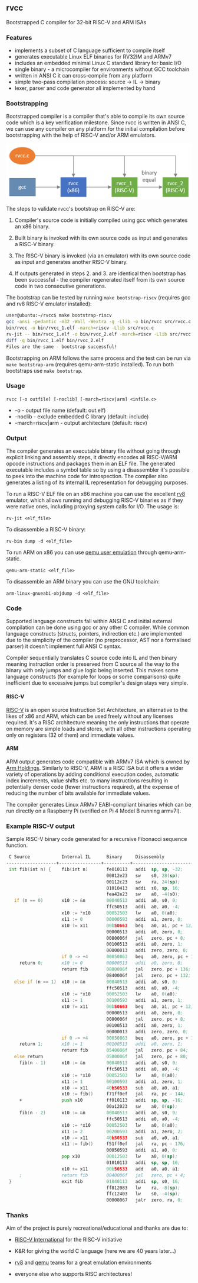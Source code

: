 ## rvcc

Bootstrapped C compiler for 32-bit RISC-V and ARM ISAs

### Features

* implements a subset of C language sufficient to compile itself
* generates executable Linux ELF binaries for RV32IM and ARMv7
* includes an embedded minimal Linux C standard library for basic I/O
* single binary - a microcompiler for environments without GCC toolchain
* written in ANSI C it can cross-compile from any platform
* simple two-pass compilation process: source -> IL -> binary
* lexer, parser and code generator all implemented by hand

### Bootstrapping

Bootstrapped compiler is a compiler that's able to compile its own source code which is a key verification milestone. Since rvcc is written in ANSI C, we can use any compiler on any platform for the initial compilation before bootstrapping with the help of RISC-V and/or ARM emulators.

![diagram](bootstrap.png)

The steps to validate rvcc's bootstrap on RISC-V are:

1. Compiler's source code is initially compiled using gcc which generates an x86 binary.

2. Built binary is invoked with its own source code as input and generates a RISC-V binary.

3. The RISC-V binary is invoked (via an emulator) with its own source code as input and generates another RISC-V binary.

4. If outputs generated in steps 2. and 3. are identical then bootstrap has been successful - the compiler regenerated itself from its own source code in two consecutive generations.

The bootstrap can be tested by running ```make bootstrap-riscv``` (requires gcc and rv8 RISC-V emulator installed):

```sh
user@ubuntu:~/rvcc$ make bootstrap-riscv
gcc -ansi -pedantic -m32 -Wall -Wextra -g -Llib -o bin/rvcc src/rvcc.c
bin/rvcc -o bin/rvcc_1.elf -march=riscv -Llib src/rvcc.c
rv-jit -- bin/rvcc_1.elf -o bin/rvcc_2.elf -march=riscv -Llib src/rvcc.c
diff -q bin/rvcc_1.elf bin/rvcc_2.elf
Files are the same - bootstrap successful!
```

Bootstrapping on ARM follows the same process and the test can be run via ```make bootstrap-arm``` (requires qemu-arm-static installed). To run both bootstraps use ```make bootstrap```.

### Usage

`rvcc [-o outfile] [-noclib] [-march=riscv|arm] <infile.c>`

- -o - output file name (default: out.elf)
- -noclib - exclude embedded C library (default: include)
- -march=riscv|arm - output architecture (default: riscv)

### Output

The compiler generates an executable binary file without going through explicit linking and assembly steps,
it directly encodes all RISC-V/ARM opcode instructions and packages them in an ELF file.
The generated executable includes a symbol table so by using a disassembler it's possible to
peek into the machine code for introspection. The compiler also generates a listing of its internal
IL representation for debugging purposes.

To run a RISC-V ELF file on an x86 machine you can use the excellent [rv8](https://github.com/rv8-io/rv8)
emulator, which allows running and debugging RISC-V binaries as if they were native ones,
including proxying system calls for I/O. The usage is:

`rv-jit <elf_file>`

To disassemble a RISC-V binary:

`rv-bin dump -d <elf_file>`

To run ARM on x86 you can use [qemu user emulation](https://wiki.debian.org/QemuUserEmulation) through qemu-arm-static.

`qemu-arm-static <elf_file>`

To disassemble an ARM binary you can use the GNU toolchain:

`arm-linux-gnueabi-objdump -d <elf_file>`

### Code

Supported language constructs fall within ANSI C and initial external compilation can be done using gcc or any other
C compiler. While common language constructs (structs, pointers, indirection etc.) are implemented due
to the simplicity of the compiler (no preprocessor, AST nor a formalised parser) it doesn't implement full ANSI C syntax.

Compiler sequentially translates C source code into IL and then binary meaning instruction order is preserved from C source
all the way to the binary with only jumps and glue logic being inserted. This makes some language constructs
(for example for loops or some comparisons) quite inefficient due to excessive jumps but compiler's design stays very simple.

#### RISC-V

[RISC-V](https://en.wikipedia.org/wiki/RISC-V) is an open source Instruction Set Architecture,
an alternative to the likes of x86 and ARM, which can be used freely without any licenses required. It's a RISC
architecture meaning the only instructions that operate on memory are simple loads and stores, with all
other instructions operating only on registers (32 of them) and immediate values.

#### ARM

ARM output generates code compatible with ARMv7 ISA which is owned by [Arm Holdings](https://www.arm.com/). Similarly to RISC-V,
ARM is a RISC ISA but it offers a wider variety of operations by adding conditional execution codes, automatic index increments, 
value shifts etc. to many instructions resulting in potentially denser code (fewer instructions required), at the expense of reducing
the number of bits available for immediate values.

The compiler generates Linux ARMv7 EABI-compliant binaries which can be run directly on a Raspberry Pi (verified on Pi 4 Model B running armv7l).

### Example RISC-V output

Sample RISC-V binary code generated for a recursive Fibonacci sequence function.

```asm
 C Source            Internal IL      Binary     Disassembly                Comment
-------------------+----------------+----------+--------------------------+--------------------------------------
 int fib(int n) {    fib(int n)       fe010113   addi  sp, sp, -32;         reserve stack space for function
                                      00812e23   sw    s0, 28(sp);            store previous frame
                                      00112c23   sw    ra, 24(sp);            store return address
                                      01010413   addi  s0, sp, 16;            set new frame location
                                      fea42e23   sw    a0, -4(s0);            store parameter on stack
   if (n == 0)       x10 := &n        00040513   addi  a0, s0, 0;           get address of variable n
                                      ffc50513   addi  a0, a0, -4;                     
                     x10 := *x10      00052503   lw    a0, 0(a0);           read value from address into a0
                     x11 := 0         00000593   addi  a1, zero, 0;         set a1 to zero
                     x10 ?= x11       00b50663   beq   a0, a1, pc + 12;     compare a0 with a1, if equal jump +3
                                      00000513   addi  a0, zero, 0;           set a0 to zero
                                      0080006f   jal   zero, pc + 8;          skip next instruction
                                      00100513   addi  a0, zero, 1;           set a0 to one
                                      00000013   addi  zero, zero, 0;                 
                     if 0 -> +4       00050863   beq   a0, zero, pc + 16;   if a0 is zero, jump forward
     return 0;       x10 := 0         00000513   addi  a0, zero, 0;         else set return value to zero 
                     return fib       0880006f   jal   zero, pc + 136;        jump to function exit
                                      0840006f   jal   zero, pc + 132;            
   else if (n == 1)  x10 := &n        00040513   addi  a0, s0, 0;           get address of variable n
                                      ffc50513   addi  a0, a0, -4;                   
                     x10 := *x10      00052503   lw    a0, 0(a0);           read value from address into a0
                     x11 := 1         00100593   addi  a1, zero, 1;         set a1 to one
                     x10 ?= x11       00b50663   beq   a0, a1, pc + 12;     compare a0 with a1, if equal jump +3
                                      00000513   addi  a0, zero, 0;           set a0 to zero
                                      0080006f   jal   zero, pc + 8;          skip next instruction
                                      00100513   addi  a0, zero, 1;           set a0 to one
                                      00000013   addi  zero, zero, 0;                       
                     if 0 -> +4       00050863   beq   a0, zero, pc + 16;   if a0 is zero, jump forward
     return 1;       x10 := 1         00100513   addi  a0, zero, 1;         else set return value to one
                     return fib       0540006f   jal   zero, pc + 84;         jump to function exit
   else return                        0500006f   jal   zero, pc + 80;                  
     fib(n - 1)      x10 := &n        00040513   addi  a0, s0, 0;           get address of variable n
                                      ffc50513   addi  a0, a0, -4;                       
                     x10 := *x10      00052503   lw    a0, 0(a0);           read value from address into a0
                     x11 := 1         00100593   addi  a1, zero, 1;         set a1 to one
                     x10 -= x11       40b50533   sub   a0, a0, a1;          subtract a1 from a0
                     x10 := fib()     f71ff0ef   jal   ra, pc - 144;        call function fib() into a0
     +               push x10         ff010113   addi  sp, sp, -16;         store result on stack
                                      00a12023   sw    a0, 0(sp);                     
     fib(n - 2)      x10 := &n        00040513   addi  a0, s0, 0;           get address of variable n
                                      ffc50513   addi  a0, a0, -4;                 
                     x10 := *x10      00052503   lw    a0, 0(a0);           read value from address into a0
                     x11 := 2         00200593   addi  a1, zero, 2;         set a1 to two
                     x10 -= x11       40b50533   sub   a0, a0, a1;          subtract a1 from a0
                     x11 := fib()     f51ff0ef   jal   ra, pc - 176;        call function fib() into a1
                                      00050593   addi  a1, a0, 0;                              
                     pop x10          00012503   lw    a0, 0(sp);           retrieve result off stack into a0
                                      01010113   addi  sp, sp, 16;                       
                     x10 += x11       00b50533   add   a0, a0, a1;          add a1 to a0
     ;               return fib       0040006f   jal   zero, pc + 4;        jump to function exit
 }                   exit fib         01040113   addi  sp, s0, 16;          trim stack space
                                      ff812083   lw    ra, -8(sp);          recover return address
                                      ffc12403   lw    s0, -4(sp);          recover previous frame
                                      00008067   jalr  zero, ra, 0;         return from function
```

### Thanks

Aim of the project is purely recreational/educational and thanks are due to:

* [RISC-V International](https://riscv.org/) for the RISC-V initiative

* K&R for giving the world C language (here we are 40 years later...)

* [rv8](https://github.com/rv8-io/rv8) and [qemu](https://www.qemu.org/) teams for a great emulation environments

* everyone else who supports RISC architectures!
